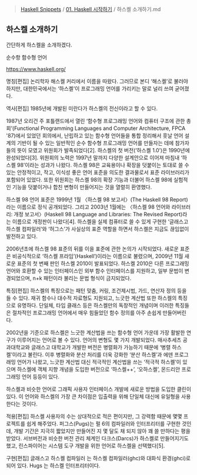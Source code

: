 > [Haskell Snippets](../README.md) / [01. Haskell 시작하기](README.md) / 하스켈 소개하기.md
## 하스켈 소개하기
간단하게 하스켈을 소개하겠다.

순수항 함수형 언어

https://www.haskell.org/

명칭[편집] 논리학자 해스켈 커리에서 이름을 따왔다. 그러므로 본디 ‘해스켈’로 불러야 하지만, 대한민국에서는 ‘하스켈’이 프로그래밍 언어를 가리키는 말로 널리 쓰여 굳어졌다.

역사[편집] 1985년에 개발된 미란다가 하스켈의 전신이라고 할 수 있다.

1987년 오리건 주 포틀랜드에서 열린 ‘함수형 프로그래밍 언어와 컴퓨터 구조에 관한 총회’(Functional Programming Languages and Computer Architecture, FPCA '87)에서 있었던 회의에서, 난립하고 있는 함수형 언어들을 통합 정리해서 훗날 언어 설계의 기반이 될 수 있는 일반적인 순수 함수형 프로그래밍 언어를 만들자는 데에 참가자들의 뜻이 모였고 위원회가 발족되었다[2]. 하스켈의 첫 버전(‘하스켈 1.0’)은 1990년에 완성되었다[3]. 위원회의 노력은 1997년 말까지 다양한 설계안으로 이어져 마침내 ‘하스켈 98’이라는 성과가 나왔다. 하스켈 98은 교육용이나 확장을 덧붙이는 토대로 쓸 수 있는 안정적이고, 작고, 이식성 좋은 언어 표준을 의도한 결과물로서 표준 라이브러리가 포함되어 있었다. 또한 위원회는 하스켈 98의 확장 기능과 더불어 하스켈 98에 실험적인 기능을 덧붙이거나 합친 변형이 만들어지는 것을 열렬히 환영했다.

하스켈 98 언어 표준은 1999년 1월 〈하스켈 98 보고서〉(The Haskell 98 Report)라는 이름으로 정식 공개되었다. 그리고 2003년 1월에는 〈하스켈 98 언어와 라이브러리: 개정 보고서〉(Haskell 98 Language and Libraries: The Revised Report)라는 이름으로 개정판이 나왔다[4]. 하스켈을 실제 컴퓨터로 쓸 수 있게 구현한 ‘글래스고 하스켈 컴파일러’와 ‘허그스’가 사실상의 표준 역할을 하면서 하스켈은 지금도 끊임없이 발전하고 있다.

2006년초에 하스켈 98 표준의 뒤를 이을 표준에 관한 논의가 시작되었다. 새로운 표준은 비공식적으로 ‘하스켈 프라임’(Haskell′)이라는 이름으로 불렸으며, 2009년 11월 새로운 표준의 첫 번째 판인 하스켈 2010이 발표되었다. 하스켈 2010은 다른 프로그래밍 언어와 호환할 수 있는 인터페이스인 외부 함수 인터페이스를 지원하고, 일부 문법이 변경되었으며, n+k 패턴이라 불리는 문법 형식이 금지되었다.

특징[편집] 하스켈의 특징으로는 패턴 맞춤, 커링, 조건제시법, 가드, 연산자 정의 등을 들 수 있다. 재귀 함수나 대수적 자료형도 지원되고, 느긋한 계산법 또한 하스켈의 특징으로 유명하다. 단일체, 타입 클래스 등은 하스켈만의 독창적인 개념이며 이러한 특징들은 절차적인 프로그래밍 언어에서 매우 힘들었던 함수 정의를 아주 손쉽게 만들어버린다.

2002년을 기준으로 하스켈은 느긋한 계산법을 쓰는 함수형 언어 가운데 가장 활발한 연구가 이루어지는 언어로 볼 수 있다. 언어의 변형도 몇 가지 개발되었다. 매사추세츠 공과대학교와 글래스고 대학교가 개발한 버전은 병렬화가 가능하기 때문에 ‘병렬 하스켈’이라고 불린다. 이후 병렬화와 분산 처리를 더욱 강화한 ‘분산 하스켈’과 에덴 프로그래밍 언어가 나왔고, 느긋한 계산법 대신 적극적인 계산법을 쓰는 ‘적극적 하스켈’이 있으며 하스켈에 객체 지향 개념을 도입한 버전으로 ‘하스켈++’, ‘오하스켈’, 몬드리안 프로그래밍 언어 등등이 있다.

하스켈과 비슷한 언어로 그래픽 사용자 인터페이스 개발에 새로운 방법을 도입한 클린이 있다. 이 언어와 하스켈의 가장 큰 차이점은 입출력을 위해 단일체 대신에 유일형을 사용한다는 것이다.

적용[편집] 하스켈 사용자의 수는 상대적으로 적은 편이지만, 그 강력함 때문에 몇몇 프로젝트를 쉽게 해주었다. 퍼그스(Pugs)는 펄 6의 컴파일러와 인터프리터를 구현한 것인데, 개발 기간은 지극히 짧았지만 만들어진 지 몇 달도 채 되지 않아 꽤 쓸 만하다는 평을 받았다. 서브버전과 비슷한 버전 관리 체계인 다크스(Darcs)가 하스켈로 만들어지기도 했고, 린스파이어는 시스템 도구 개발을 위한 언어로 하스켈을 선택했다[5].

구현[편집] 글래스고 하스켈 컴파일러 는 하스켈 컴파일러(ghc)와 대화식 환경(ghci)로 되어 있다. Hugs 는 하스켈 인터프리터이다.
